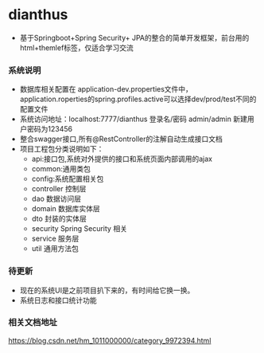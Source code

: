 # dianthus
- 基于Springboot+Spring Security+ JPA的整合的简单开发框架，前台用的html+themlef标签，仅适合学习交流 

### 系统说明
- 数据库相关配置在 application-dev.properties文件中，application.roperties的spring.profiles.active可以选择dev/prod/test不同的配置文件
- 系统访问地址：localhost:7777/dianthus  登录名/密码 admin/admin  新建用户密码为123456
- 整合swagger接口,所有@RestController的注解自动生成接口文档
- 项目工程包分类说明如下：  
  + api:接口包,系统对外提供的接口和系统页面内部调用的ajax  
  + common:通用类包  
  + config:系统配置相关包  
  + controller 控制层  
  + dao 数据访问层  
  + domain 数据库实体层  
  + dto 封装的实体层  
  + security  Spring Security 相关
  + service 服务层  
  + util 通用方法包  

### 待更新  
- 现在的系统UI是之前项目扒下来的，有时间给它换一换。  
- 系统日志和接口统计功能  

### 相关文档地址
https://blog.csdn.net/hm_1011000000/category_9972394.html
  
